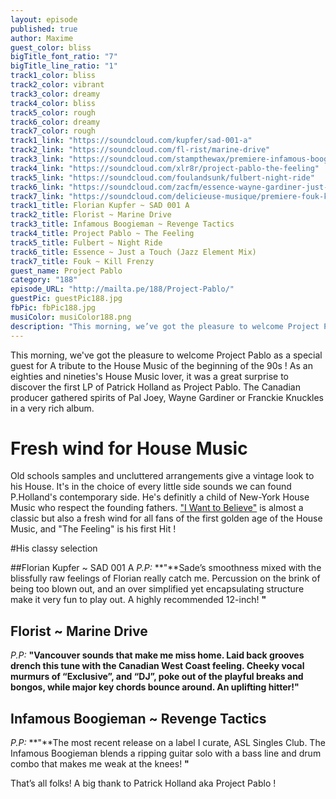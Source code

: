 ```yaml
---
layout: episode
published: true
author: Maxime
guest_color: bliss
bigTitle_font_ratio: "7"
bigTitle_line_ratio: "1"
track1_color: bliss
track2_color: vibrant
track3_color: dreamy
track4_color: bliss
track5_color: rough
track6_color: dreamy
track7_color: rough
track1_link: "https://soundcloud.com/kupfer/sad-001-a"
track2_link: "https://soundcloud.com/fl-rist/marine-drive"
track3_link: "https://soundcloud.com/stampthewax/premiere-infamous-boogieman-revenge-tactics"
track4_link: "https://soundcloud.com/xlr8r/project-pablo-the-feeling"
track5_link: "https://soundcloud.com/foulandsunk/fulbert-night-ride"
track6_link: "https://soundcloud.com/zacfm/essence-wayne-gardiner-just-a-touch-jazz-element-mix-strictly-rhythm"
track7_link: "https://soundcloud.com/delicieuse-musique/premiere-fouk-kill-frenzy"
track1_title: Florian Kupfer ~ SAD 001 A
track2_title: Florist ~ Marine Drive
track3_title: Infamous Boogieman ~ Revenge Tactics
track4_title: Project Pablo ~ The Feeling
track5_title: Fulbert ~ Night Ride
track6_title: Essence ~ Just a Touch (Jazz Element Mix)
track7_title: Fouk ~ Kill Frenzy
guest_name: Project Pablo
category: "188"
episode_URL: "http://mailta.pe/188/Project-Pablo/"
guestPic: guestPic188.jpg
fbPic: fbPic188.jpg
musiColor: musiColor188.png
description: "This morning, we’ve got the pleasure to welcome Project Pablo as a special guest for A tribute to the House Music of the beginning of the 90s ! As an eighties and nineties’s House Music lover, it was a great surprise to discover the first LP of Patrick Holland as Project Pablo. The Canadian producer gathered spirits of Pal Joey, Wayne Gardiner or Franckie Knuckles in a very rich album."
---
```






<p id="introduction">This morning, we've got the pleasure to welcome Project Pablo as a special guest for A tribute to the House Music of the beginning of the 90s ! As an eighties and nineties's House Music lover, it was a great surprise to discover the first LP of Patrick Holland as Project Pablo. The Canadian producer gathered spirits of Pal Joey, Wayne Gardiner or Franckie Knuckles in a very rich album. </p>

# Fresh wind for House Music

Old schools samples and uncluttered arrangements give a vintage look to his House. It's in the choice of every little side sounds we can found P.Holland's contemporary side. He's definitly a child of New-York House Music who respect the founding fathers. ["I Want to Believe"](https://soundcloud.com/projectpablo/sets/i-want-to-believe) is almost a classic but also a fresh wind for all fans of the first golden age of the House Music, and "The Feeling" is his first Hit ! 
 
#His classy selection

##Florian Kupfer ~ SAD 001 A
_P.P:_ **"**Sade’s smoothness mixed with the blissfully raw feelings of Florian really catch me. Percussion on the brink of being too blown out, and an over simplified yet encapsulating structure make it very fun to play out. A highly recommended 12-inch! **"**
 
## Florist ~ Marine Drive
_P.P:_ **"**Vancouver sounds that make me miss home. Laid back grooves drench this tune with the Canadian West Coast feeling. Cheeky vocal murmurs of “Exclusive”, and “DJ”, poke out of the playful breaks and bongos, while major key chords bounce around. An uplifting hitter!**"**
 
## Infamous Boogieman ~ Revenge Tactics
_P.P:_ **"**The most recent release on a label I curate, ASL Singles Club. The Infamous Boogieman blends a ripping guitar solo with a bass line and drum combo that makes me weak at the knees! **"**
 
<p id="outroduction">
That’s all folks! A big thank to Patrick Holland aka Project Pablo ! 
</p>
